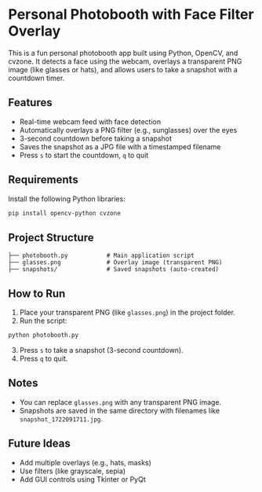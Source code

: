 # Personal Photobooth with Face Filter Overlay

This is a fun personal photobooth app built using Python, OpenCV, and cvzone. It detects a face using the webcam, overlays a transparent PNG image (like glasses or hats), and allows users to take a snapshot with a countdown timer.

## Features

* Real-time webcam feed with face detection
* Automatically overlays a PNG filter (e.g., sunglasses) over the eyes
* 3-second countdown before taking a snapshot
* Saves the snapshot as a JPG file with a timestamped filename
* Press `s` to start the countdown, `q` to quit

## Requirements

Install the following Python libraries:

```bash
pip install opencv-python cvzone
```

## Project Structure

```
├── photobooth.py           # Main application script
├── glasses.png             # Overlay image (transparent PNG)
├── snapshots/              # Saved snapshots (auto-created)
```

## How to Run

1. Place your transparent PNG (like `glasses.png`) in the project folder.
2. Run the script:

```bash
python photobooth.py
```

3. Press `s` to take a snapshot (3-second countdown).
4. Press `q` to quit.

## Notes

* You can replace `glasses.png` with any transparent PNG image.
* Snapshots are saved in the same directory with filenames like `snapshot_1722091711.jpg`.

## Future Ideas

* Add multiple overlays (e.g., hats, masks)
* Use filters (like grayscale, sepia)
* Add GUI controls using Tkinter or PyQt
